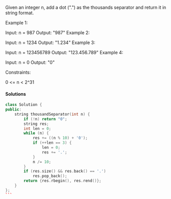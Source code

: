 Given an integer n, add a dot (".") as the thousands separator and return it in string format.

 

Example 1:

Input: n = 987
Output: "987"
Example 2:

Input: n = 1234
Output: "1.234"
Example 3:

Input: n = 123456789
Output: "123.456.789"
Example 4:

Input: n = 0
Output: "0"
 

Constraints:

0 <= n < 2^31

#### Solutions

````c++
class Solution {
public:
    string thousandSeparator(int n) {
        if (!n) return "0";
        string res;
        int len = 0;
        while (n) {
            res += ((n % 10) + '0');
            if (++len == 3) {
                len = 0;
                res += '.';
            }
            n /= 10;
        }
        if (res.size() && res.back() == '.')
            res.pop_back();
        return {res.rbegin(), res.rend()};
    }
};
```